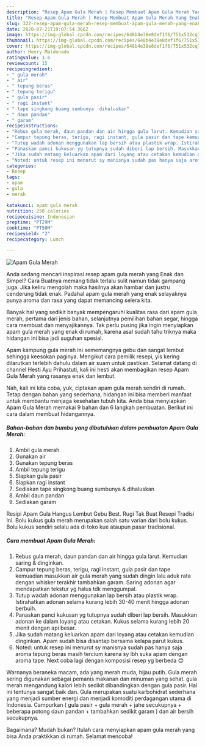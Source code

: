 ```yaml
---
description: "Resep Apam Gula Merah | Resep Membuat Apam Gula Merah Yang Enak dan Simpel"
title: "Resep Apam Gula Merah | Resep Membuat Apam Gula Merah Yang Enak dan Simpel"
slug: 322-resep-apam-gula-merah-resep-membuat-apam-gula-merah-yang-enak-dan-simpel
date: 2020-07-21T19:07:54.366Z
image: https://img-global.cpcdn.com/recipes/648b4e38e8def1f6/751x532cq70/apam-gula-merah-foto-resep-utama.jpg
thumbnail: https://img-global.cpcdn.com/recipes/648b4e38e8def1f6/751x532cq70/apam-gula-merah-foto-resep-utama.jpg
cover: https://img-global.cpcdn.com/recipes/648b4e38e8def1f6/751x532cq70/apam-gula-merah-foto-resep-utama.jpg
author: Henry Maldonado
ratingvalue: 3.6
reviewcount: 15
recipeingredient:
- " gula merah"
- " air"
- " tepung beras"
- " tepung terigu"
- " gula pasir"
- " ragi instant"
- " tape singkong buang sumbunya  dihaluskan"
- " daun pandan"
- " garam"
recipeinstructions:
- "Rebus gula merah, daun pandan dan air hingga gula larut. Kemudian saring &amp; dinginkan."
- "Campur tepung beras, terigu, ragi instant, gula pasir dan tape kemuadian masukkan air gula merah yang sudah dingin lalu aduk rata dengan whisker terakhir tambahkan garam. Saring adonan agar mendapatkan tekstur yg halus tdk menggumpal."
- "Tutup wadah adonan menggunakan lap bersih atau plastik wrap. Istirahatkan adonan selama kurang lebih 30-40 menit hingga adonan berbuih."
- "Panaskan panci kukusan yg tutupnya sudah diberi lap bersih. Masukkan adonan ke dalam loyang atau cetakan. Kukus selama kurang lebih 20 menit dengan api besar."
- "Jika sudah matang keluarkan apam dari loyang atau cetakan kemudian dinginkan. Apam sudah bisa disantap bersama kelapa parut kukus."
- "Noted: untuk resep ini menurut sy manisnya sudah pas hanya saja aroma tepung beras masih tercium karena sy lbh suka apam dengan aroma tape. Next coba lagi dengan komposisi resep yg berbeda 😊"
categories:
- Resep
tags:
- apam
- gula
- merah

katakunci: apam gula merah 
nutrition: 250 calories
recipecuisine: Indonesian
preptime: "PT29M"
cooktime: "PT50M"
recipeyield: "2"
recipecategory: Lunch

---
```



![Apam Gula Merah](https://img-global.cpcdn.com/recipes/648b4e38e8def1f6/751x532cq70/apam-gula-merah-foto-resep-utama.jpg)

Anda sedang mencari inspirasi resep apam gula merah yang Enak dan Simpel? Cara Buatnya memang tidak terlalu sulit namun tidak gampang juga. Jika keliru mengolah maka hasilnya akan hambar dan justru cenderung tidak enak. Padahal apam gula merah yang enak selayaknya punya aroma dan rasa yang dapat memancing selera kita.

Banyak hal yang sedikit banyak mempengaruhi kualitas rasa dari apam gula merah, pertama dari jenis bahan, selanjutnya pemilihan bahan segar, hingga cara membuat dan menyajikannya. Tak perlu pusing jika ingin menyiapkan apam gula merah yang enak di rumah, karena asal sudah tahu triknya maka hidangan ini bisa jadi suguhan spesial.

Apam kampung gula merah ini sememangnya gebu dan sangat lembut sehingga keesokan paginya. Mengikut cara pemilik resepi, yis kering dilarutkan terlebih dahulu dalam air suam untuk pastikan. Selamat datang di channel Hesti Ayu Prihastuti, kali ini hesti akan membagikan resep Apam Gula Merah yang rasanya enak dan lembut.


Nah, kali ini kita coba, yuk, ciptakan apam gula merah sendiri di rumah. Tetap dengan bahan yang sederhana, hidangan ini bisa memberi manfaat untuk membantu menjaga kesehatan tubuh kita. Anda bisa menyiapkan Apam Gula Merah memakai 9 bahan dan 6 langkah pembuatan. Berikut ini cara dalam membuat hidangannya.

<!--inarticleads1-->

##### Bahan-bahan dan bumbu yang dibutuhkan dalam pembuatan Apam Gula Merah:

1. Ambil  gula merah
1. Gunakan  air
1. Gunakan  tepung beras
1. Ambil  tepung terigu
1. Siapkan  gula pasir
1. Siapkan  ragi instant
1. Sediakan  tape singkong buang sumbunya &amp; dihaluskan
1. Ambil  daun pandan
1. Sediakan  garam


Resipi Apam Gula Hangus Lembut Gebu Best. Rugi Tak Buat Resepi Tradisi Ini. Bolu kukus gula merah merupakan salah satu varian dari bolu kukus. Bolu kukus sendiri selalu ada di toko kue ataupun pasar tradisional. 

<!--inarticleads2-->

##### Cara membuat Apam Gula Merah:

1. Rebus gula merah, daun pandan dan air hingga gula larut. Kemudian saring &amp; dinginkan.
1. Campur tepung beras, terigu, ragi instant, gula pasir dan tape kemuadian masukkan air gula merah yang sudah dingin lalu aduk rata dengan whisker terakhir tambahkan garam. Saring adonan agar mendapatkan tekstur yg halus tdk menggumpal.
1. Tutup wadah adonan menggunakan lap bersih atau plastik wrap. Istirahatkan adonan selama kurang lebih 30-40 menit hingga adonan berbuih.
1. Panaskan panci kukusan yg tutupnya sudah diberi lap bersih. Masukkan adonan ke dalam loyang atau cetakan. Kukus selama kurang lebih 20 menit dengan api besar.
1. Jika sudah matang keluarkan apam dari loyang atau cetakan kemudian dinginkan. Apam sudah bisa disantap bersama kelapa parut kukus.
1. Noted: untuk resep ini menurut sy manisnya sudah pas hanya saja aroma tepung beras masih tercium karena sy lbh suka apam dengan aroma tape. Next coba lagi dengan komposisi resep yg berbeda 😊


Warnanya beraneka macam, ada yang merah muda, hijau putih. Gula merah sering digunakan sebagai pemanis makanan dan minuman yang sehat. gula merah mengandung kalori lebih sedikit dibandingkan dengan gula pasir. Hal ini tentunya sangat baik dan. Gula merupakan suatu karbohidrat sederhana yang menjadi sumber energi dan menjadi komoditi perdagangan utama di Indonesia. Campurkan ( gula pasir + gula merah + jahe secukupnya + beberapa potong daun pandan + tambahkan sedikit garam ) dan air bersih secukupnya. 

Bagaimana? Mudah bukan? Itulah cara menyiapkan apam gula merah yang bisa Anda praktikkan di rumah. Selamat mencoba!
